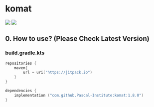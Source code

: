 # komat
[![](https://jitpack.io/v/volta2030/komat.svg)](https://jitpack.io/#volta2030/bumblebee)
[![](https://jitpack.io/v/volta2030/komat/month.svg)](https://jitpack.io/#volta2030/bumblebee)

## 0. How to use? (Please Check Latest Version)

### build.gradle.kts
```kotlin
repositories {
    maven{
        url = uri("https://jitpack.io")
    }
}

dependencies {
    implementation ("com.github.Pascal-Institute:komat:1.8.0")
}

```